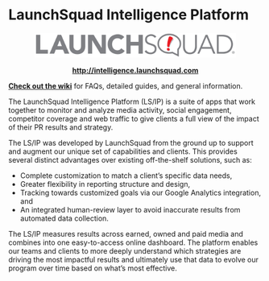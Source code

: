 # LaunchSquad Intelligence Platform

<p align="center">
  <img src="https://github.com/launchsquadpr/lsippublic/blob/master/launchsquad_logo.jpg" width="400">
</p>
<p align="center">
<strong><a href="http://intelligence.launchsquad.com" target="_blank">http://intelligence.launchsquad.com</a></strong>
</p>

**[Check out the wiki](https://github.com/launchsquadpr/lsippublic/wiki)** for FAQs, detailed guides, and general information.

The LaunchSquad Intelligence Platform (LS/IP) is a suite of apps that work together to monitor and analyze media activity, social engagement, competitor coverage and web traffic to give clients a full view of the impact of their PR results and strategy.

The LS/IP was developed by LaunchSquad from the ground up to support and augment our unique set of capabilities and clients. This provides several distinct advantages over existing off-the-shelf solutions, such as: 

- Complete customization to match a client’s specific data needs,
- Greater flexibility in reporting structure and design,
- Tracking towards customized goals via our Google Analytics integration, and 
- An integrated human-review layer to avoid inaccurate results from automated data collection. 

The LS/IP measures results across earned, owned and paid media and combines into one easy-to-access online dashboard. The platform enables our teams and clients to more deeply understand which strategies are driving the most impactful results and ultimately use that data to evolve our program over time based on what’s most effective.
